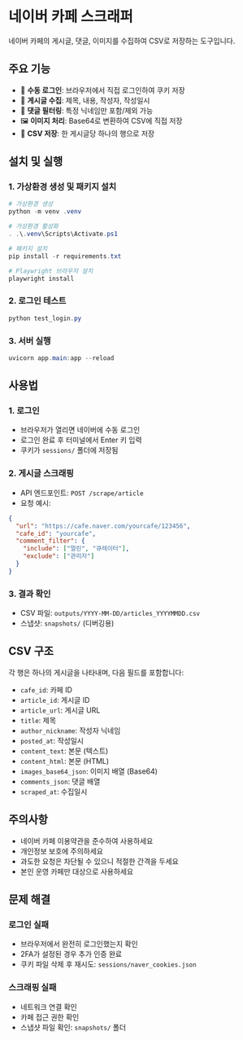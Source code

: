 # 네이버 카페 스크래퍼

네이버 카페의 게시글, 댓글, 이미지를 수집하여 CSV로 저장하는 도구입니다.

## 주요 기능

- 🔐 **수동 로그인**: 브라우저에서 직접 로그인하여 쿠키 저장
- 📝 **게시글 수집**: 제목, 내용, 작성자, 작성일시
- 💬 **댓글 필터링**: 특정 닉네임만 포함/제외 가능
- 🖼️ **이미지 처리**: Base64로 변환하여 CSV에 직접 저장
- 💾 **CSV 저장**: 한 게시글당 하나의 행으로 저장

## 설치 및 실행

### 1. 가상환경 생성 및 패키지 설치
```powershell
# 가상환경 생성
python -m venv .venv

# 가상환경 활성화
. .\.venv\Scripts\Activate.ps1

# 패키지 설치
pip install -r requirements.txt

# Playwright 브라우저 설치
playwright install
```

### 2. 로그인 테스트
```powershell
python test_login.py
```

### 3. 서버 실행
```powershell
uvicorn app.main:app --reload
```

## 사용법

### 1. 로그인
- 브라우저가 열리면 네이버에 수동 로그인
- 로그인 완료 후 터미널에서 Enter 키 입력
- 쿠키가 `sessions/` 폴더에 저장됨

### 2. 게시글 스크래핑
- API 엔드포인트: `POST /scrape/article`
- 요청 예시:
```json
{
  "url": "https://cafe.naver.com/yourcafe/123456",
  "cafe_id": "yourcafe",
  "comment_filter": {
    "include": ["멀린", "큐레이터"],
    "exclude": ["관리자"]
  }
}
```

### 3. 결과 확인
- CSV 파일: `outputs/YYYY-MM-DD/articles_YYYYMMDD.csv`
- 스냅샷: `snapshots/` (디버깅용)

## CSV 구조

각 행은 하나의 게시글을 나타내며, 다음 필드를 포함합니다:

- `cafe_id`: 카페 ID
- `article_id`: 게시글 ID  
- `article_url`: 게시글 URL
- `title`: 제목
- `author_nickname`: 작성자 닉네임
- `posted_at`: 작성일시
- `content_text`: 본문 (텍스트)
- `content_html`: 본문 (HTML)
- `images_base64_json`: 이미지 배열 (Base64)
- `comments_json`: 댓글 배열
- `scraped_at`: 수집일시

## 주의사항

- 네이버 카페 이용약관을 준수하여 사용하세요
- 개인정보 보호에 주의하세요
- 과도한 요청은 차단될 수 있으니 적절한 간격을 두세요
- 본인 운영 카페만 대상으로 사용하세요

## 문제 해결

### 로그인 실패
- 브라우저에서 완전히 로그인했는지 확인
- 2FA가 설정된 경우 추가 인증 완료
- 쿠키 파일 삭제 후 재시도: `sessions/naver_cookies.json`

### 스크래핑 실패  
- 네트워크 연결 확인
- 카페 접근 권한 확인
- 스냅샷 파일 확인: `snapshots/` 폴더
